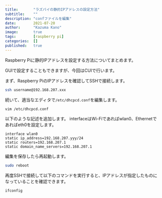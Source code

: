 ```yaml
---
title:       "ラズパイの静的IPアドレスの設定方法"
subtitle:    ""
description: "confファイルを編集"
date:        2021-07-20
author:      "Kazuma Kano"
image:       true
tags:        [raspberry pi]
categories:  []
published:   true
---
```


Raspberry Piに静的IPアドレスを設定する方法についてまとめます。

GUIで設定することもできますが、今回はCUIで行います。

まず、Raspberry PiのIPアドレスを確認してSSHで接続します。
```sh
ssh username@192.168.207.xxx
```

続いて、適当なエディタで`/etc/dhcpcd.conf`を編集します。
```sh
vim /etc/dhcpcd.conf
```

以下のような記述を追加します。
interfaceはWi-Fiであればwlan0、Ethernetであればeth0を設定します。
```
interface wlan0
static ip_address=192.168.207.yyy/24
static routers=192.168.207.1
static domain_name_servers=192.168.207.1
```

編集を保存したら再起動します。
```sh
sudo reboot
```

再度SSHで接続して以下のコマンドを実行すると、IPアドレスが指定したものになっていることを確認できます。
```sh
ifconfig
```
